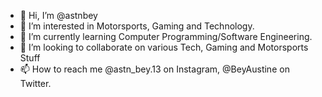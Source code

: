 - 👋 Hi, I’m @astnbey
- 👀 I’m interested in Motorsports, Gaming and Technology.
- 🌱 I’m currently learning Computer Programming/Software Engineering.
- 💞️ I’m looking to collaborate on various Tech, Gaming and Motorsports Stuff
- 📫 How to reach me @astn_bey.13 on Instagram, @BeyAustine on Twitter.

<!---
astnbey/astnbey is a ✨ special ✨ repository because its `README.md` (this file) appears on your GitHub profile.
You can click the Preview link to take a look at your changes.
--->
